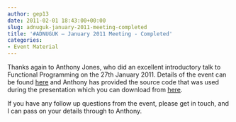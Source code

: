 ```yaml
---
author: gep13
date: 2011-02-01 18:43:00+00:00
slug: adnuguk-january-2011-meeting-completed
title: '#ADNUGUK – January 2011 Meeting - Completed'
categories:
- Event Material
---
```


Thanks again to Anthony Jones, who did an excellent introductory talk to Functional Programming on the 27th January 2011. Details of the event can be found [here](http://www.aberdeendevelopers.co.uk/Meetings/Functional-programming-in--NET.aspx) and Anthony has provided the source code that was used during the presentation which you can download from [here](http://www.aberdeendevelopers.co.uk/Uploads/Meetings/Functional%20Programming%20Presentation.zip).




If you have any follow up questions from the event, please get in touch, and I can pass on your details through to Anthony.
